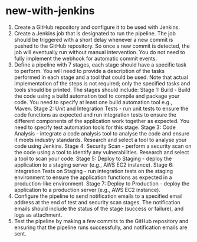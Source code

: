 # new-with-jenkins
1. Create a GitHub repository and configure it to be used with Jenkins.
2. Create a Jenkins job that is designated to run the pipeline. The job should be triggered
with a short delay whenever a new commit is pushed to the GitHub repository. So
once a new commit is detected, the job will eventually run without manual
intervention. You do not need to fully implement the webhook for automatic commit
events.
3. Define a pipeline with 7 stages, each stage should have a specific task to perform. You
will need to provide a description of the tasks performed in each stage and a tool
that could be used. Note that actual implementation of the steps is not required; only
the specified tasks and tools should be printed. The stages should include:
Stage 1: Build - Build the code using a build automation tool to compile and package
your code. You need to specify at least one build automation tool e.g., Maven.
Stage 2: Unit and Integration Tests - run unit tests to ensure the code functions as
expected and run integration tests to ensure the different components of the
application work together as expected. You need to specify test automation tools for
this stage.
Stage 3: Code Analysis - integrate a code analysis tool to analyse the code and ensure
it meets industry standards. Research and select a tool to analyse your code using
Jenkins.
Stage 4: Security Scan - perform a security scan on the code using a tool to identify
any vulnerabilities. Research and select a tool to scan your code.
Stage 5: Deploy to Staging - deploy the application to a staging server (e.g., AWS EC2
instance).
Stage 6: Integration Tests on Staging - run integration tests on the staging
environment to ensure the application functions as expected in a production-like
environment.
Stage 7: Deploy to Production - deploy the application to a production server (e.g.,
AWS EC2 instance).
4. Configure the pipeline to send notification emails to a specified email address at the
end of test and security scan stages. The notification emails should include the status
of the stage (success or failure), and logs as attachment.
5. Test the pipeline by making a few commits to the GitHub repository and ensuring that
the pipeline runs successfully, and notification emails are sent.

